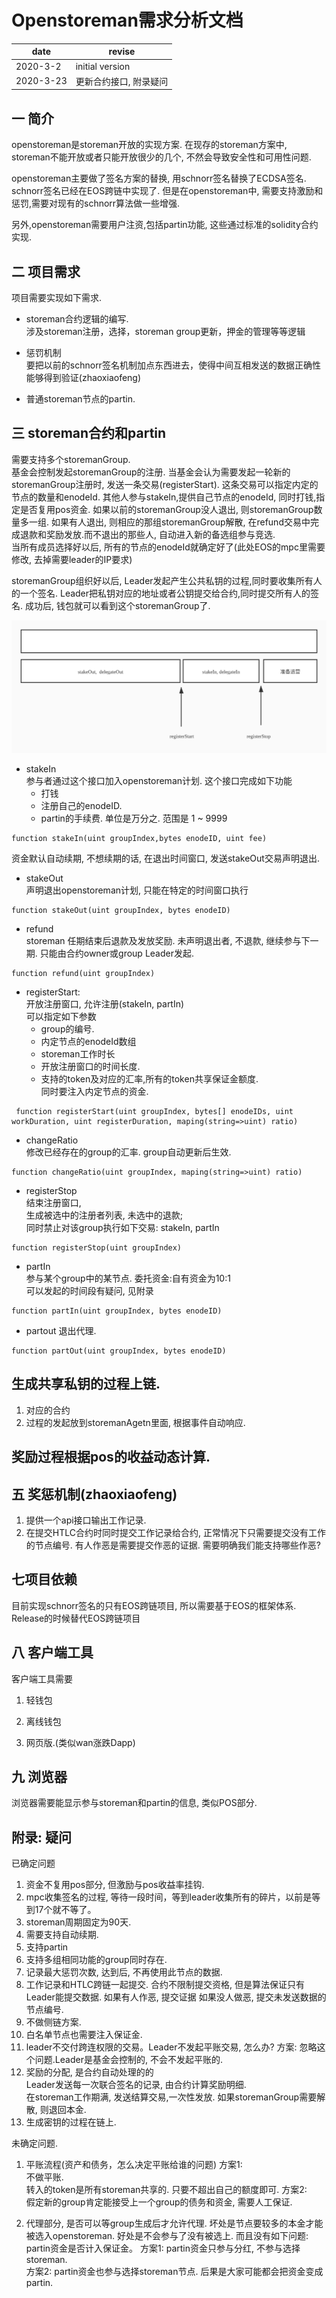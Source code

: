 # Openstoreman需求分析文档 

|date      |revise             |  
|----      |----               |  
|2020-3-2  |initial version    |  
|2020-3-23 |更新合约接口, 附录疑问 |  
## 一 简介 

openstoreman是storeman开放的实现方案.  在现存的storeman方案中, storeman不能开放或者只能开放很少的几个, 不然会导致安全性和可用性问题.  

openstoreman主要做了签名方案的替换, 用schnorr签名替换了ECDSA签名.  schnorr签名已经在EOS跨链中实现了. 但是在openstoreman中, 需要支持激励和惩罚,需要对现有的schnorr算法做一些增强. 

另外,openstoreman需要用户注资,包括partin功能, 这些通过标准的solidity合约实现.  

 

## 二 项目需求 

项目需要实现如下需求.  

* storeman合约逻辑的编写.  
涉及storeman注册，选择，storeman group更新，押金的管理等等逻辑 

* 惩罚机制   
要把以前的schnorr签名机制加点东西进去，使得中间互相发送的数据正确性能够得到验证(zhaoxiaofeng) 

* 普通storeman节点的partin.
 

## 三 storeman合约和partin 

需要支持多个storemanGroup.  
基金会控制发起storemanGroup的注册. 当基金会认为需要发起一轮新的storemanGroup注册时, 发送一条交易(registerStart). 这条交易可以指定内定的节点的数量和enodeId. 其他人参与stakeIn,提供自己节点的enodeId, 同时打钱,指定是否复用pos资金. 如果以前的storemanGroup没人退出, 则storemanGroup数量多一组. 如果有人退出, 则相应的那组storemanGroup解散, 在refund交易中完成退款和奖励发放.而不退出的那些人, 自动进入新的备选组参与竞选.    
当所有成员选择好以后, 所有的节点的enodeId就确定好了(此处EOS的mpc里需要修改, 去掉需要leader的IP要求)

storemanGroup组织好以后, Leader发起产生公共私钥的过程,同时要收集所有人的一个签名. Leader把私钥对应的地址或者公钥提交给合约,同时提交所有人的签名. 成功后, 钱包就可以看到这个storemanGroup了.


![注册流程图](./openstoreman.jpg)


* stakeIn  
参与者通过这个接口加入openstoreman计划.
这个接口完成如下功能
    - 打钱
    - 注册自己的enodeID.
    - partin的手续费. 单位是万分之. 范围是 1 ~ 9999
```
function stakeIn(uint groupIndex,bytes enodeID, uint fee)
```
资金默认自动续期, 不想续期的话, 在退出时间窗口, 发送stakeOut交易声明退出.

* stakeOut  
声明退出openstoreman计划, 只能在特定的时间窗口执行
```
function stakeOut(uint groupIndex, bytes enodeID)
```

* refund  
storeman 任期结束后退款及发放奖励.
未声明退出者, 不退款, 继续参与下一期.
只能由合约owner或group Leader发起.
```
function refund(uint groupIndex)
```
* registerStart:  
 开放注册窗口, 允许注册(stakeIn,  partIn)  
 可以指定如下参数
    - group的编号.
    - 内定节点的enodeId数组
    - storeman工作时长
    - 开放注册窗口的时间长度.
    - 支持的token及对应的汇率,所有的token共享保证金额度.  
    同时要注入内定节点的资金. 

```
 function registerStart(uint groupIndex, bytes[] enodeIDs, uint workDuration, uint registerDuration, maping(string=>uint) ratio)   
 ```

* changeRatio  
修改已经存在的group的汇率.  group自动更新后生效.
```
function changeRatio(uint groupIndex, maping(string=>uint) ratio)
```


* registerStop  
结束注册窗口,   
生成被选中的注册者列表, 未选中的退款;   
同时禁止对该group执行如下交易: stakeIn,  partIn  
```
function registerStop(uint groupIndex)
```

* partIn  
参与某个group中的某节点.
委托资金:自有资金为10:1  
可以发起的时间段有疑问, 见附录
```
function partIn(uint groupIndex, bytes enodeID)
```

* partout
退出代理.

```
function partOut(uint groupIndex, bytes enodeID)
```

 
## 生成共享私钥的过程上链.
1. 对应的合约
2. 过程的发起放到storemanAgetn里面, 根据事件自动响应. 

## 奖励过程根据pos的收益动态计算.
 

## 五 奖惩机制(zhaoxiaofeng) 

1. 提供一个api接口输出工作记录. 
1. 在提交HTLC合约时同时提交工作记录给合约, 
正常情况下只需要提交没有工作的节点编号. 有人作恶是需要提交作恶的证据.
需要明确我们能支持哪些作恶? 



## 七项目依赖 

目前实现schnorr签名的只有EOS跨链项目, 所以需要基于EOS的框架体系. Release的时候替代EOS跨链项目 

 

## 八 客户端工具 

客户端工具需要 

1) 轻钱包 

2) 离线钱包 

3) 网页版.(类似wan涨跌Dapp) 

 

## 九  浏览器 

浏览器需要能显示参与storeman和partin的信息, 类似POS部分.  

 
## 附录: 疑问

 已确定问题
1. 资金不复用pos部分, 但激励与pos收益率挂钩.
1. mpc收集签名的过程, 等待一段时间，等到leader收集所有的碎片，以前是等到17个就不等了。
1. storeman周期固定为90天. 
1. 需要支持自动续期.
1. 支持partin
1. 支持多组相同功能的group同时存在. 
1. 记录最大惩罚次数, 达到后, 不再使用此节点的数据.
1. 工作记录和HTLC跨链一起提交. 
合约不限制提交资格, 但是算法保证只有Leader能提交数据.
如果有人作恶, 提交证据
如果没人做恶, 提交未发送数据的节点编号.
1. 不做侧链方案.
1. 白名单节点也需要注入保证金. 
1. leader不交付跨连权限的交易。Leader不发起平账交易, 怎么办?
方案: 忽略这个问题.Leader是基金会控制的, 不会不发起平账的.
1. 奖励的分配, 是合约自动处理的的   
Leader发送每一次联合签名的记录, 由合约计算奖励明细.  
在storeman工作期满, 发送结算交易,一次性发放. 如果storemanGroup需要解散, 则退回本金.
1. 生成密钥的过程在链上.


未确定问题.


1. 平账流程(资产和债务，怎么决定平账给谁的问题)
方案1:  
不做平账.   
转入的token是所有storeman共享的. 只要不超出自己的额度即可.
方案2:   
假定新的group肯定能接受上一个group的债务和资金, 需要人工保证.



1. 代理部分, 是否可以等group生成后才允许代理.
坏处是节点要较多的本金才能被选入openstoreman. 
好处是不会参与了没有被选上. 而且没有如下问题:
partin资金是否计入保证金。 
方案1: partin资金只参与分红, 不参与选择storeman.    
方案2: partin资金也参与选择storeman节点. 后果是大家可能都会把资金变成partin.  


